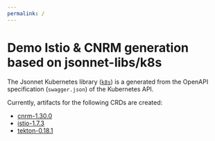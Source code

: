 ```yaml
---
permalink: /
---
```


# Demo Istio & CNRM generation based on  jsonnet-libs/k8s

The Jsonnet Kubernetes library ([`k8s`](https://github.com/jsonnet-libs/k8s)) is a generated from the OpenAPI
specification (`swagger.json`) of the Kubernetes API.

Currently, artifacts for the following CRDs are created:

- [cnrm-1.30.0](cnrm/1.30.0/README.md)
- [istio-1.7.3](istio/1.7.3/README.md)
- [tekton-0.18.1](tekton/0.18.1/README.md)
